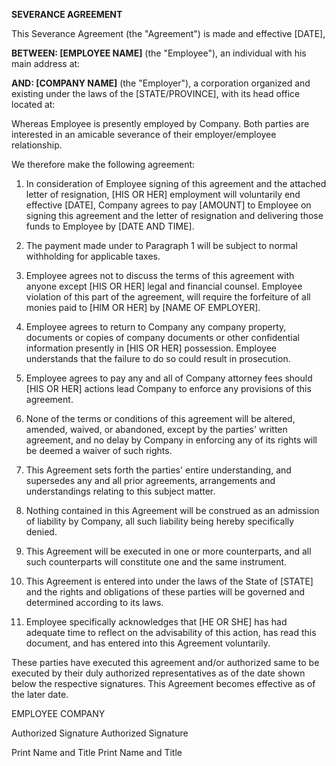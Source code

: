 **SEVERANCE AGREEMENT**

This Severance Agreement (the "Agreement") is made and effective
\[DATE\],

**BETWEEN: \[EMPLOYEE NAME\]** (the \"Employee\"), an individual with
his main address at:

**AND: \[COMPANY NAME\]** (the \"Employer\"), a corporation organized
and existing under the laws of the \[STATE/PROVINCE\], with its head
office located at:

Whereas Employee is presently employed by Company. Both parties are
interested in an amicable severance of their employer/employee
relationship.

We therefore make the following agreement:

1.  In consideration of Employee signing of this agreement and the
    attached letter of resignation, \[HIS OR HER\] employment will
    voluntarily end effective \[DATE\], Company agrees to pay \[AMOUNT\]
    to Employee on signing this agreement and the letter of resignation
    and delivering those funds to Employee by \[DATE AND TIME\].

2.  The payment made under to Paragraph 1 will be subject to normal
    withholding for applicable taxes.

3.  Employee agrees not to discuss the terms of this agreement with
    anyone except \[HIS OR HER\] legal and financial counsel. Employee
    violation of this part of the agreement, will require the forfeiture
    of all monies paid to \[HIM OR HER\] by \[NAME OF EMPLOYER\].

4.  Employee agrees to return to Company any company property, documents
    or copies of company documents or other confidential information
    presently in \[HIS OR HER\] possession. Employee understands that
    the failure to do so could result in prosecution.

5.  Employee agrees to pay any and all of Company attorney fees should
    \[HIS OR HER\] actions lead Company to enforce any provisions of
    this agreement.

6.  None of the terms or conditions of this agreement will be altered,
    amended, waived, or abandoned, except by the parties' written
    agreement, and no delay by Company in enforcing any of its rights
    will be deemed a waiver of such rights.

7.  This Agreement sets forth the parties' entire understanding, and
    supersedes any and all prior agreements, arrangements and
    understandings relating to this subject matter.

8.  Nothing contained in this Agreement will be construed as an
    admission of liability by Company, all such liability being hereby
    specifically denied.

9.  This Agreement will be executed in one or more counterparts, and all
    such counterparts will constitute one and the same instrument.

10. This Agreement is entered into under the laws of the State of
    \[STATE\] and the rights and obligations of these parties will be
    governed and determined according to its laws.

11. Employee specifically acknowledges that \[HE OR SHE\] has had
    adequate time to reflect on the advisability of this action, has
    read this document, and has entered into this Agreement voluntarily.

These parties have executed this agreement and/or authorized same to be
executed by their duly authorized representatives as of the date shown
below the respective signatures. This Agreement becomes effective as of
the later date.

EMPLOYEE COMPANY

Authorized Signature Authorized Signature

Print Name and Title Print Name and Title
